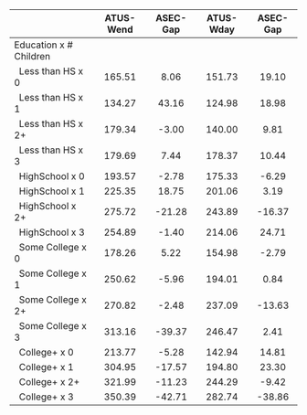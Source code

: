 
|                      |    ATUS-Wend |     ASEC-Gap |    ATUS-Wday |     ASEC-Gap |
| -------------------- | :----------: | :----------: | :----------: | :----------: |
| Education x # Children |              |              |              |              |
| &nbsp;&nbsp;Less than HS x 0 |       165.51 |         8.06 |       151.73 |        19.10 |
| &nbsp;&nbsp;Less than HS x 1 |       134.27 |        43.16 |       124.98 |        18.98 |
| &nbsp;&nbsp;Less than HS x 2+ |       179.34 |        -3.00 |       140.00 |         9.81 |
| &nbsp;&nbsp;Less than HS x 3 |       179.69 |         7.44 |       178.37 |        10.44 |
| &nbsp;&nbsp;HighSchool x 0 |       193.57 |        -2.78 |       175.33 |        -6.29 |
| &nbsp;&nbsp;HighSchool x 1 |       225.35 |        18.75 |       201.06 |         3.19 |
| &nbsp;&nbsp;HighSchool x 2+ |       275.72 |       -21.28 |       243.89 |       -16.37 |
| &nbsp;&nbsp;HighSchool x 3 |       254.89 |        -1.40 |       214.06 |        24.71 |
| &nbsp;&nbsp;Some College x 0 |       178.26 |         5.22 |       154.98 |        -2.79 |
| &nbsp;&nbsp;Some College x 1 |       250.62 |        -5.96 |       194.01 |         0.84 |
| &nbsp;&nbsp;Some College x 2+ |       270.82 |        -2.48 |       237.09 |       -13.63 |
| &nbsp;&nbsp;Some College x 3 |       313.16 |       -39.37 |       246.47 |         2.41 |
| &nbsp;&nbsp;College+ x 0 |       213.77 |        -5.28 |       142.94 |        14.81 |
| &nbsp;&nbsp;College+ x 1 |       304.95 |       -17.57 |       194.80 |        23.30 |
| &nbsp;&nbsp;College+ x 2+ |       321.99 |       -11.23 |       244.29 |        -9.42 |
| &nbsp;&nbsp;College+ x 3 |       350.39 |       -42.71 |       282.74 |       -38.86 |

